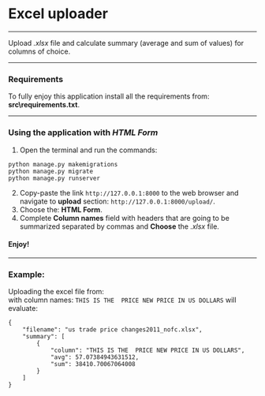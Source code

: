 # Excel uploader
___________________________
Upload _.xlsx_ file and calculate summary (average and sum of values) for columns of choice.

___________________________
### Requirements

To fully enjoy this application install all the requirements from: __src\requirements.txt__.

___________________________
### Using the application with _HTML Form_

1. Open the terminal and run the commands: 
```shell 
python manage.py makemigrations
python manage.py migrate
python manage.py runserver
```
2. Copy-paste the link `http://127.0.0.1:8000` to the web browser and navigate to __upload__ section:
`http://127.0.0.1:8000/upload/`.
3. Choose the: __HTML Form__.
4. Complete __Column names__ field with headers that are going to be summarized separated by commas and 
__Choose__ the _.xlsx_ file.

#### Enjoy!

___________________________
### Example:
Uploading the excel file from:   <br>
with column names: `THIS IS THE  PRICE NEW PRICE IN US DOLLARS`
will evaluate:
```doctest
{
    "filename": "us trade price changes2011_nofc.xlsx",
    "summary": [
        {
            "column": "THIS IS THE  PRICE NEW PRICE IN US DOLLARS",
            "avg": 57.07384943631512,
            "sum": 38410.70067064008
        }
    ]
}
```
